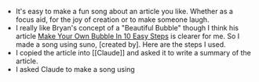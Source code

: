 - It's easy to make a fun song about an article you like. Whether as a focus aid, for the joy of creation or to make someone laugh.
- I really like Bryan's concept of a "Beautiful Bubble" though I think his article [Make Your Own Bubble In 10 Easy Steps](https://www.econlib.org/archives/2013/04/make_your_own_b.html) is clearer for me. So I made a song using suno, [created by]. Here are the steps I used.
- I copied the article into [[Claude]] and asked it to write a summary of the article.
- I asked Claude to make a song using